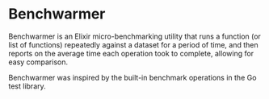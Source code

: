 Benchwarmer
===========

Benchwarmer is an Elixir micro-benchmarking utility that runs a function (or
list of functions) repeatedly against a dataset for a period of time, and then
reports on the average time each operation took to complete, allowing for easy
comparison.

Benchwarmer was inspired by the built-in benchmark operations in the Go
test library.

